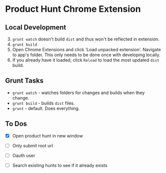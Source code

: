 # Product Hunt Chrome Extension

## Local Development

3. `grunt watch` doesn't build `dist` and thus won't be reflected in
   extension.
4. `grunt build`
5. Open Chrome Extensions and click 'Load unpacked extension'. Navigate
   to app's folder. This only needs to be done once with developing
   locally.
6. If you already have it loaded, click `Reload` to load the most
   updated `dist` build.
   
## Grunt Tasks

* `grunt watch` - watches folders for changes and builds when they
change.
* `grunt build` - builds `dist` files.
* `grunt` - default. Does everything.

## To Dos

-[x] Open product hunt in new window
-[ ] Only submit root url
-[ ] Oauth user
-[ ] Search existing hunts to see if it already exists

